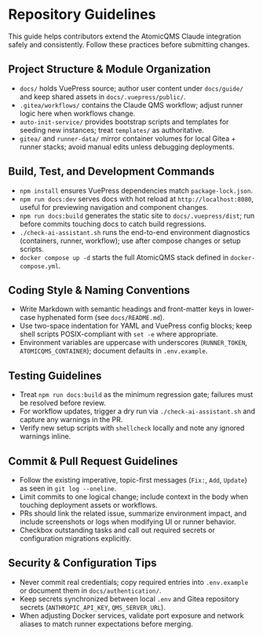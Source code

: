 # Repository Guidelines

This guide helps contributors extend the AtomicQMS Claude integration safely and consistently. Follow these practices before submitting changes.

## Project Structure & Module Organization
- `docs/` holds VuePress source; author user content under `docs/guide/` and keep shared assets in `docs/.vuepress/public/`.
- `.gitea/workflows/` contains the Claude QMS workflow; adjust runner logic here when workflows change.
- `auto-init-service/` provides bootstrap scripts and templates for seeding new instances; treat `templates/` as authoritative.
- `gitea/` and `runner-data/` mirror container volumes for local Gitea + runner stacks; avoid manual edits unless debugging deployments.

## Build, Test, and Development Commands
- `npm install` ensures VuePress dependencies match `package-lock.json`.
- `npm run docs:dev` serves docs with hot reload at `http://localhost:8080`, useful for previewing navigation and component changes.
- `npm run docs:build` generates the static site to `docs/.vuepress/dist`; run before commits touching docs to catch build regressions.
- `./check-ai-assistant.sh` runs the end-to-end environment diagnostics (containers, runner, workflow); use after compose changes or setup scripts.
- `docker compose up -d` starts the full AtomicQMS stack defined in `docker-compose.yml`.

## Coding Style & Naming Conventions
- Write Markdown with semantic headings and front-matter keys in lower-case hyphenated form (see `docs/README.md`).
- Use two-space indentation for YAML and VuePress config blocks; keep shell scripts POSIX-compliant with `set -e` where appropriate.
- Environment variables are uppercase with underscores (`RUNNER_TOKEN`, `ATOMICQMS_CONTAINER`); document defaults in `.env.example`.

## Testing Guidelines
- Treat `npm run docs:build` as the minimum regression gate; failures must be resolved before review.
- For workflow updates, trigger a dry run via `./check-ai-assistant.sh` and capture any warnings in the PR.
- Verify new setup scripts with `shellcheck` locally and note any ignored warnings inline.

## Commit & Pull Request Guidelines
- Follow the existing imperative, topic-first messages (`Fix:`, `Add`, `Update`) as seen in `git log --oneline`.
- Limit commits to one logical change; include context in the body when touching deployment assets or workflows.
- PRs should link the related issue, summarize environment impact, and include screenshots or logs when modifying UI or runner behavior.
- Checkbox outstanding tasks and call out required secrets or configuration migrations explicitly.

## Security & Configuration Tips
- Never commit real credentials; copy required entries into `.env.example` or document them in `docs/authentication/`.
- Keep secrets synchronized between local `.env` and Gitea repository secrets (`ANTHROPIC_API_KEY`, `QMS_SERVER_URL`).
- When adjusting Docker services, validate port exposure and network aliases to match runner expectations before merging.
